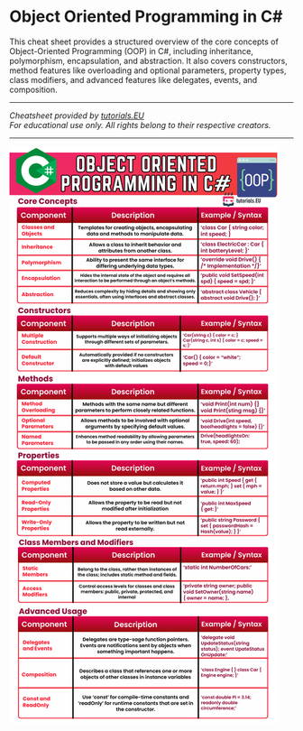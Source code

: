 # Object Oriented Programming in C#

This cheat sheet provides a structured overview of the core concepts of Object-Oriented Programming (OOP) in C#, including inheritance, polymorphism, encapsulation, and abstraction. It also covers constructors, method features like overloading and optional parameters, property types, class modifiers, and advanced features like delegates, events, and composition.

---

*Cheatsheet provided by [tutorials.EU](https://tutorials.eu)*  
*For educational use only. All rights belong to their respective creators.*

---

![OOP in C#](images/Object_Oriented_Programming.png)

